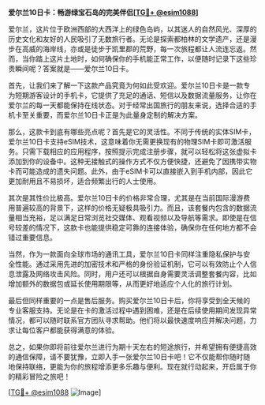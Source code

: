 **爱尔兰10日卡：畅游绿宝石岛的完美伴侣[[TG💪+ @esim1088](https://t.me/s/esim1088)]**

爱尔兰，这片位于欧洲西部的大西洋上的绿色岛屿，以其迷人的自然风光、深厚的历史文化和友好的人民吸引了无数旅行者。无论是探索都柏林的文学遗产，还是漫步在高威的海岸线，亦或是徒步于凯里郡的荒野，每一次旅程都让人流连忘返。然而，当你踏上这片土地时，如何确保你的手机能正常工作，以便随时记录下这些珍贵瞬间呢？答案就是——爱尔兰10日卡。

首先，让我们来了解一下这款产品究竟为何如此受欢迎。爱尔兰10日卡是一款专为短期游客设计的手机卡，它提供了充足的通话、短信以及数据流量服务，让你在爱尔兰的每一天都能保持在线状态。对于经常出国旅行的朋友来说，选择合适的手机卡至关重要，而爱尔兰10日卡正是为此量身定制的解决方案。

那么，这款卡到底有哪些亮点呢？首先是它的灵活性。不同于传统的实体SIM卡，爱尔兰10日卡支持eSIM技术，这意味着你无需更换现有的物理SIM卡即可激活服务。只需下载相应的应用程序，按照提示完成注册步骤，就可以轻松将这张虚拟卡添加到你的设备中。这种无接触式的操作方式不仅方便快捷，还避免了因携带实物卡而可能造成的遗失问题。此外，由于eSIM卡可以直接嵌入到手机内部，因此它更加耐用且不易损坏，适合频繁出行的人士使用。

其次是其性价比极高。爱尔兰10日卡的价格非常合理，尤其是在当前国际漫游费用普遍较高的背景下，这样的价格无疑极具吸引力。而且，该套餐内包含的数据流量相当充裕，足以满足日常浏览社交媒体、观看视频以及导航等需求。即使是在信号较差的情况下，这款卡也能提供稳定可靠的连接体验，确保你在任何地方都不会错过重要信息。

当然，作为一款面向全球市场的通讯工具，爱尔兰10日卡同样注重隐私保护与安全性能。通过采用先进的加密技术和严格的身份验证机制，它可以有效防止个人信息泄露及网络攻击风险。同时，用户还可以根据自身需要灵活调整套餐内容，比如增加额外的数据包或延长使用期限等，从而更好地适应个人化的旅行计划。

最后但同样重要的一点是售后服务。购买爱尔兰10日卡后，你将享受到全天候的专业客服支持。无论是在卡的激活过程中遇到困难，还是在后续使用期间发现异常情况，都可以随时联系官方团队寻求帮助。他们将以最快速度响应并解决问题，力求让每位客户都能获得满意的体验。

总之，如果你即将前往爱尔兰进行为期十天左右的短途旅行，并希望拥有便捷高效的通信保障，请不要犹豫，立即入手一张爱尔兰10日卡吧！它不仅能帮你随时随地保持联络，更能为你的旅程增添更多乐趣与便利。现在就行动起来，开启属于你的精彩冒险之旅吧！

[[TG💪+ @esim1088](https://t.me/s/esim1088) ![Image](https://i.postimg.cc/4NQfJmqS/Snipaste-2025-05-13-00-14-12.png)]